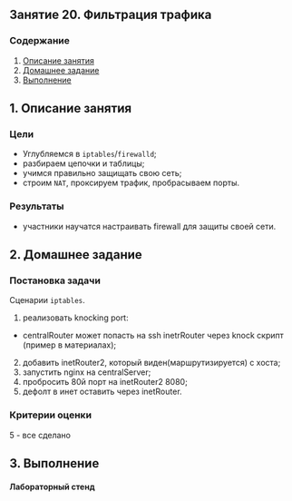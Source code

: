 ## Занятие 20. Фильтрация трафика
### Содержание
1. [Описание занятия](#description)  
2. [Домашнее задание](#homework)  
3. [Выполнение](#exec)  

## 1. Описание занятия <a name="description"></a>
### Цели
- Углубляемся в `iptables`/`firewalld`;  
- разбираем цепочки и таблицы;  
- учимся правильно защищать свою сеть;  
- строим `NAT`, проксируем трафик, пробрасываем порты.  

### Результаты
- участники научатся настраивать firewall для защиты своей сети.  

## 2. Домашнее задание  <a name="homework"></a>
### Постановка задачи
Сценарии `iptables`.  
1) реализовать knocking port:  
- centralRouter может попасть на ssh inetrRouter через knock скрипт (пример в материалах);  
2) добавить inetRouter2, который виден(маршрутизируется) с хоста;  
3) запустить nginx на centralServer;  
4) пробросить 80й порт на inetRouter2 8080;  
5) дефолт в инет оставить через inetRouter.  

### Критерии оценки
5 - все сделано  

## 3. Выполнение <a name="exec"></a>  
#### Лабораторный стенд
